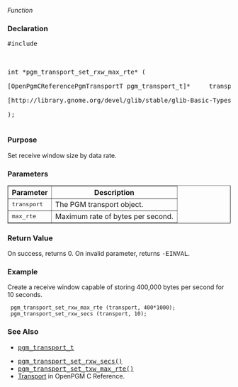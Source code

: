 _Function_
### Declaration ###
<pre>
#include <pgm/pgm.h><br>
<br>
int *pgm_transport_set_rxw_max_rte* (<br>
[OpenPgmCReferencePgmTransportT pgm_transport_t]*     transport,<br>
[http://library.gnome.org/devel/glib/stable/glib-Basic-Types.html#guint guint]                max_rte<br>
);<br>
</pre>

### Purpose ###
Set receive window size by data rate.

### Parameters ###
<table cellpadding='5' border='1' cellspacing='0'>
<tr>
<th>Parameter</th>
<th>Description</th>
</tr>
<tr>
<td><tt>transport</tt></td>
<td>The PGM transport object.</td>
</tr><tr>
<td><tt>max_rte</tt></td>
<td>Maximum rate of bytes per second.</td>
</tr>
</table>


### Return Value ###
On success, returns 0.  On invalid parameter, returns <tt>-EINVAL</tt>.

### Example ###
Create a receive window capable of storing 400,000 bytes per second for 10 seconds.

```
 pgm_transport_set_rxw_max_rte (transport, 400*1000);
 pgm_transport_set_rxw_secs (transport, 10);
```

### See Also ###
  * <tt><a href='OpenPgmCReferencePgmTransportT.md'>pgm_transport_t</a></tt><br>
<ul><li><tt><a href='OpenPgmCReferencePgmTransportSetRxwSecs.md'>pgm_transport_set_rxw_secs()</a></tt><br>
</li><li><tt><a href='OpenPgmCReferencePgmTransportSetTxwMaxRte.md'>pgm_transport_set_txw_max_rte()</a></tt><br>
</li><li><a href='OpenPgmCReferenceTransport.md'>Transport</a> in OpenPGM C Reference.